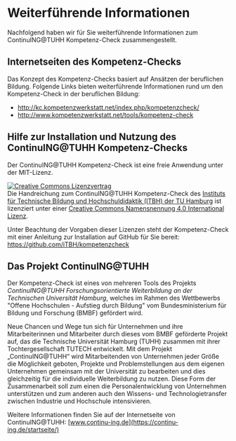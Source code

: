 # Weiterführende Informationen
Nachfolgend haben wir für Sie weiterführende Informationen zum ContinuING@TUHH Kompetenz-Check zusammengestellt.

## Internetseiten des Kompetenz-Checks
Das Konzept des Kompetenz-Checks basiert auf Ansätzen der beruflichen Bildung. Folgende Links bieten weiterführende Informationen rund um den Kompetenz-Check in der beruflichen Bildung:
* http://kc.kompetenzwerkstatt.net/index.php/kompetenzcheck/
* http://www.kompetenzwerkstatt.net/tools/kompetenz-check

## Hilfe zur Installation und Nutzung des ContinuING@TUHH Kompetenz-Checks
Der ContinuING@TUHH Kompetenz-Check ist eine freie Anwendung unter der MIT-Lizenz.

<a rel="license" href="http://creativecommons.org/licenses/by/4.0/"><img alt="Creative Commons Lizenzvertrag" style="border-width:0" src="https://i.creativecommons.org/l/by/4.0/80x15.png" /></a><br /><span xmlns:dct="http://purl.org/dc/terms/" property="dct:title">Die Handreichung zum ContinuING@TUHH Kompetenz-Check</span> des <a xmlns:cc="http://creativecommons.org/ns#" href="http://itbh-hh.de/de/" property="cc:attributionName" rel="cc:attributionURL">Instituts für Technische Bildung und Hochschuldidaktik (ITBH) der TU Hamburg</a> ist lizenziert unter einer <a rel="license" href="http://creativecommons.org/licenses/by/4.0/">Creative Commons Namensnennung 4.0 International Lizenz</a>.

Unter Beachtung der Vorgaben dieser Lizenzen steht der Kompetenz-Check mit einer Anleitung zur Installation auf GitHub für Sie bereit: https://github.com/iTBH/kompetenzcheck

## Das Projekt ContinuING@TUHH
Der Kompetenz-Check ist eines von mehreren Tools des Projekts *ContinuING@TUHH Forschungsorientierte Weiterbildung an der Technischen Universität Hamburg*, welches im Rahmen des Wettbewerbs "Offene Hochschulen - Aufstieg durch Bildung" vom Bundesministerium für Bildung und Forschung (BMBF) gefördert wird. 

Neue Chancen und Wege tun sich für Unternehmen und ihre Mitarbeiterinnen und Mitarbeiter durch dieses vom BMBF geförderte Projekt auf, das die Technische Universität Hamburg (TUHH) zusammen mit ihrer Tochtergesellschaft TUTECH entwickelt. Mit dem Projekt „ContinuING@TUHH“ wird Mitarbeitenden von Unternehmen jeder Größe die Möglichkeit geboten, Projekte und Problemstellungen aus dem eigenen Unternehmen gemeinsam mit der Universität zu bearbeiten und dies gleichzeitig für die individuelle Weiterbildung zu nutzen. Diese Form der Zusammenarbeit soll zum einen die Personalentwicklung von Unternehmen unterstützen und zum anderen auch den Wissens- und Technologietransfer zwischen Industrie und Hochschule intensivieren.

Weitere Informationen finden Sie auf der Internetseite von ContinuING@TUHH: [www.continu-ing.de](https://continu-ing.de/startseite/)
